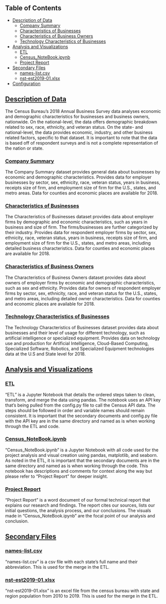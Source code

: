 ## Table of Contents
- [Description of Data](Description_of_Data)
    - [Company Summary](Company_Summary)
    - [Characteristics of Businesses](Characteristics_of_Businesses)
    - [Characteristics of Business Owners](Characteristics_of_Business_Owners)
    - [Technology Characteristics of Businesses](Technology_Characteristics_of_Businesses)
- [Analysis and Visualizations](Analysis_and_Visualizations)
    - [ETL](ETL)
    - [Census_NoteBook.ipynb](Code)
    - [Project Report](Project_Report)
- [Secondary Files](Secondary_Files)
    - [names-list.csv](file_1)
    - [nst-est2019-01.xlsx](file_2)
- [Configuration](Configuration)

## [Description of Data](Description_of_Data)
The Census Bureau’s 2018 Annual Business Survey data analyses economic and demographic characteristics for businesses and business owners, nationwide. On the national-level, the data offers demographic breakdown related to sex, race, ethnicity, and veteran status. On the state- and national-level, the data provides economic, industry, and other business related factors, specific to that dataset. It is important to note that the data is based off of respondent surveys and is not a complete representation of the nation or state.  

### [Company Summary](Company_Summary)
The Company Summary dataset provides general data about businesses by economic and demographic characteristics. Provides data for employer businesses by sector, sex, ethnicity, race, veteran status, years in business, receipts size of firm, and employment size of firm for the U.S., states, and metro areas. Data for counties and economic places are available for 2018.

### [Characteristics of Businesses](Characteristics_of_Businesses)
The Characteristics of Businesses dataset provides data about employer firms by demographic and economic characteristics, such as years in business and size of firm. The firms/businesses are further categorized by their industry. Provides data for respondent employer firms by sector, sex, ethnicity, race, veteran status, years in business, receipts size of firm, and employment size of firm for the U.S., states, and metro areas, including detailed business characteristics. Data for counties and economic places are available for 2018.

### [Characteristics of Business Owners](Characteristics_of_Business_Owners)
The Characteristics of Business Owners dataset provides data about owners of employer firms by economic and demographic characteristics, such as sex and ethnicity. Provides data for owners of respondent employer firms by sector, sex, ethnicity, race, and veteran status for the U.S., states, and metro areas, including detailed owner characteristics. Data for counties and economic places are available for 2018.

### [Technology Characteristics of Businesses](Technology_Characteristics_of_Businesses)
The Technology Characteristics of Businesses dataset provides data about businesses and their level of usage for different technology, such as artificial intelligence or specialized equipment. Provides data on technology use and production for Artificial Intelligence, Cloud-Based Computing, Specialized Software, Robotics, and Specialized Equipment technologies data at the U.S and State level for 2018.


## [Analysis and Visualizations](Analysis_and_Visualizations)
### [ETL](ETL)
“ETL” is a Jupyter Notebook that details the ordered steps taken to clean, transform, and merge the data using pandas. The notebook uses an API key that’s being pulled from the config.py file to call the Census API data. The steps should be followed in order and variable names should remain consistent. It is important that the secondary documents and config.py file with the API key are in the same directory and named as is when working through the ETL and code.

### [Census_NoteBook.ipynb](Code)
“Census_NoteBook.ipynb” is a Jupyter Notebook with all code used for the project analysis and visual creation using pandas, matplotlib, and seaborn. As noted in the ETL, it is important that the secondary documents are in the same directory and named as is when working through the code. This notebook has descriptions and comments for context along the way but please refer to “Project Report” for deeper insight.

### [Project Report](Project_Report)
“Project Report” is a word document of our formal technical report that explains our research and findings. The report cites our sources, lists our initial questions, the analysis process, and our conclusions. The visuals made in “Census_NoteBook.ipynb” are the focal point of our analysis and conclusion. 


## [Secondary Files](Secondary_Files)

### [names-list.csv](file_1)
“names-list.csv” is a csv file with each state’s full name and their abbreviation. This is used for the merge in the ETL.

### [nst-est2019-01.xlsx](file_2)
“nst-est2019-01.xlsx” is an excel file from the census bureau with state and region population from 2010 to 2019. This is used for the merge in the ETL.